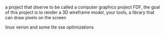 a project that diserve to be called a computer graphics project FDF, the goal of this project is to render a 3D wireframe model, your tools, a library that can draw pixels on the screen

linux verion and some lite sse optimizations
